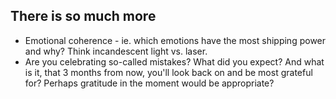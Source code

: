 ## There is so much more

- Emotional coherence - ie. which emotions have the most shipping power and why? Think incandescent light vs. laser.
- Are you celebrating so-called mistakes? What did you expect? And what is it, that 3 months from now, you'll look back on and be most grateful for? Perhaps gratitude in the moment would be appropriate?

